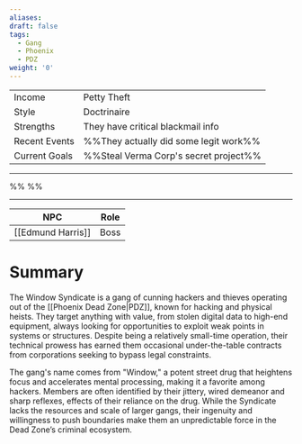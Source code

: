 ```yaml
---
aliases: 
draft: false
tags:
  - Gang
  - Phoenix
  - PDZ
weight: '0'
---
```


|                                           |                                       |
| :---------------------------------------- | :------------------------------------ |
| <span class="leftTH">Income</span>        | Petty Theft                           |
| <span class="leftTH">Style</span>         | Doctrinaire                           |
| <span class="leftTH">Strengths</span>     | They have critical blackmail info     |
| <span class="leftTH">Recent Events</span> | %%They actually did some legit work%% |
| <span class="leftTH">Current Goals</span> | %%Steal Verma Corp's secret project%% |


---
%%
%%


---
|        NPC        | Role |
|:-----------------:|:----:|
| [[Edmund Harris]] | Boss |
# Summary
The Window Syndicate is a gang of cunning hackers and thieves operating out of the [[Phoenix Dead Zone|PDZ]], known for hacking and physical heists. They target anything with value, from stolen digital data to high-end equipment, always looking for opportunities to exploit weak points in systems or structures. Despite being a relatively small-time operation, their technical prowess has earned them occasional under-the-table contracts from corporations seeking to bypass legal constraints.

The gang's name comes from "Window," a potent street drug that heightens focus and accelerates mental processing, making it a favorite among hackers. Members are often identified by their jittery, wired demeanor and sharp reflexes, effects of their reliance on the drug. While the Syndicate lacks the resources and scale of larger gangs, their ingenuity and willingness to push boundaries make them an unpredictable force in the Dead Zone’s criminal ecosystem.